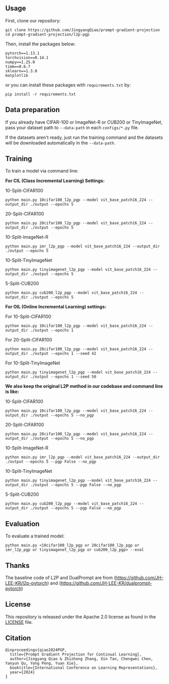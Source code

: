 ## Usage

First, clone our repository:

```
git clone https://github.com/JingyangQiao/prompt-gradient-projection
cd prompt-gradient-projection/l2p-pgp
```

Then, install the packages below:

```
pytorch==1.13.1
torchvision==0.14.1
numpy==1.25.0
timm==0.6.7
sklearn==1.3.0
matplotlib
```

or you can install these packages with ```requirements.txt``` by: 

```
pip install -r requirements.txt
```

## Data preparation

If you already have CIFAR-100 or ImageNet-R or CUB200 or TinyImageNet, pass your dataset path to  `--data-path` in each 
```configs/*.py``` file.

If the datasets aren't ready, just run the training command and the datasets will be downloaded automatically in the `--data-path`.

## Training

To train a model via command line:

**For CIL (Class Incremental Learning) Settings:**

10-Split-CIFAR100

```
python main.py 10cifar100_l2p_pgp --model vit_base_patch16_224 --output_dir ./output --epochs 5
```

20-Split-CIFAR100

```
python main.py 20cifar100_l2p_pgp --model vit_base_patch16_224 --output_dir ./output --epochs 5
```

10-Split-ImageNet-R

```
python main.py imr_l2p_pgp --model vit_base_patch16_224 --output_dir ./output --epochs 5
```

10-Split-TinyImageNet

```
python main.py tinyimagenet_l2p_pgp --model vit_base_patch16_224 --output_dir ./output --epochs 5
```

5-Split-CUB200

```
python main.py cub200_l2p_pgp --model vit_base_patch16_224 --output_dir ./output --epochs 5
```

**For OIL (Online Incremental Learning) settings:**

For 10-Split-CIFAR100

```
python main.py 10cifar100_l2p_pgp --model vit_base_patch16_224 --output_dir ./output --epochs 1
```

For 20-Split-CIFAR100

```
python main.py 20cifar100_l2p_pgp --model vit_base_patch16_224 --output_dir ./output --epochs 1 --seed 42
```

For 10-Split-TinyImageNet

```
python main.py tinyimagenet_l2p_pgp --model vit_base_patch16_224 --output_dir ./output --epochs 1 --seed 50
```

**We also keep the original L2P method in our codebase and command line is like:**

10-Split-CIFAR100

```
python main.py 10cifar100_l2p_pgp --model vit_base_patch16_224 --output_dir ./output --epochs 5 --no_pgp
```

20-Split-CIFAR100

```
python main.py 20cifar100_l2p_pgp --model vit_base_patch16_224 --output_dir ./output --epochs 5 --no_pgp
```

10-Split-ImageNet-R

```
python main.py imr_l2p_pgp --model vit_base_patch16_224 --output_dir ./output --epochs 5 --pgp False --no_pgp
```

10-Split-TinyImageNet

```
python main.py tinyimagenet_l2p_pgp --model vit_base_patch16_224 --output_dir ./output --epochs 5 --pgp False --no_pgp
```

5-Split-CUB200

```
python main.py cub200_l2p_pgp --model vit_base_patch16_224 --output_dir ./output --epochs 5 --pgp False --no_pgp
```

## Evaluation

To evaluate a trained model:

```
python main.py <10cifar100_l2p_pgp or 20cifar100_l2p_pgp or imr_l2p_pgp or tinyimagenet_l2p_pgp or cub200_l2p_pgp> --eval
```

## Thanks

The baseline code of L2P and DualPrompt are from (https://github.com/JH-LEE-KR/l2p-pytorch) and (https://github.com/JH-LEE-KR/dualprompt-pytorch)


## License

This repository is released under the Apache 2.0 license as found in the [LICENSE](LICENSE) file.

## Citation

```
@inproceedings{qiao2024PGP,
  title={Prompt Gradient Projection for Continual Learning},
  author={Jingyang Qiao & Zhizhong Zhang, Xin Tan, Chengwei Chen, Yanyun Qu, Yong Peng, Yuan Xie},
  booktitle={International Conference on Learning Representations},
  year={2024}
}
```
